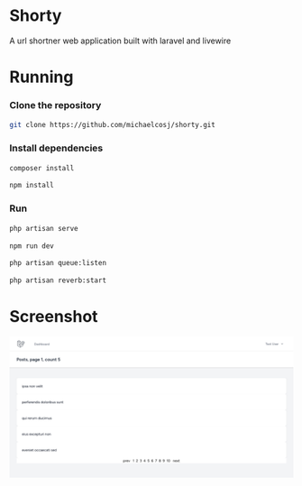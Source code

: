 # Shorty
A url shortner web application built with laravel and livewire

# Running
### Clone the repository

```sh
git clone https://github.com/michaelcosj/shorty.git
```

### Install dependencies

```sh
composer install
```

```sh
npm install
```

### Run 

```sh
php artisan serve
```

```sh
npm run dev
```

```sh
php artisan queue:listen
```

```sh
php artisan reverb:start
```

# Screenshot
![screenshot](./shorty.png)

